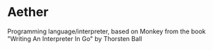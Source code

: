 # Aether 
Programming language/interpreter, based on Monkey from the book "Writing An Interpreter In Go" by Thorsten Ball
